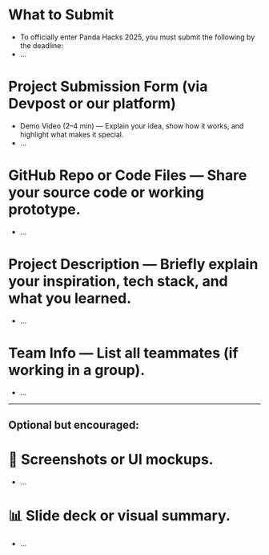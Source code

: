 # What to Submit
- To officially enter Panda Hacks 2025, you must submit the following by the deadline:
- ...

# Project Submission Form (via Devpost or our platform)
- Demo Video (2–4 min) — Explain your idea, show how it works, and highlight what makes it special.
- ...

# GitHub Repo or Code Files — Share your source code or working prototype.
- ...

# Project Description — Briefly explain your inspiration, tech stack, and what you learned.
- ...

# Team Info — List all teammates (if working in a group).
- ...

---
## Optional but encouraged:

# 🌟 Screenshots or UI mockups.
- ...

# 📊 Slide deck or visual summary.
- ...
